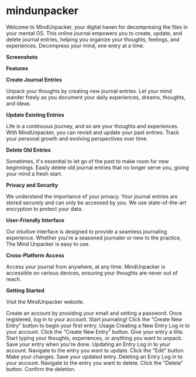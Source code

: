 # mindunpacker

Welcome to MindUnpacker, your digital haven for decompresing the files in your mental OS. This online journal empowers you to create, update, and delete journal entries, helping you organize your thoughts, feelings, and experiences. Decompress your mind, one entry at a time.

**Screenshots**

**Features**

**Create Journal Entries**

Unpack your thoughts by creating new journal entries. Let your mind wander freely as you document your daily experiences, dreams, thoughts, and ideas. 

**Update Existing Entries**

Life is a continuous journey, and so are your thoughts and experiences. With MindUnpacker, you can revisit and update your past entries. Track your personal growth and evolving perspectives over time.

**Delete Old Entries**

Sometimes, it's essential to let go of the past to make room for new beginnings. Easily delete old journal entries that no longer serve you, giving your mind a fresh start.

**Privacy and Security**

We understand the importance of your privacy. Your journal entries are stored securely and can only be accessed by you. We use state-of-the-art encryption to protect your data.

**User-Friendly Interface**

Our intuitive interface is designed to provide a seamless journaling experience. Whether you're a seasoned journaler or new to the practice, The Mind Unpacker is easy to use.

**Cross-Platform Access**

Access your journal from anywhere, at any time. MindUnpacker is accessible on various devices, ensuring your thoughts are never out of reach.

**Getting Started**

Visit the MindUnpacker website.

Create an account by providing your email and setting a password.
Once registered, log in to your account.
Start journaling! Click the "Create New Entry" button to begin your first entry.
Usage
Creating a New Entry
Log in to your account.
Click the "Create New Entry" button.
Give your entry a title.
Start typing your thoughts, experiences, or anything you want to unpack.
Save your entry when you're done.
Updating an Entry
Log in to your account.
Navigate to the entry you want to update.
Click the "Edit" button.
Make your changes.
Save your updated entry.
Deleting an Entry
Log in to your account.
Navigate to the entry you want to delete.
Click the "Delete" button.
Confirm the deletion.

